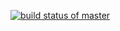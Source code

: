[![build status of master](https://travis-ci.org/Imrosesingh/Triangle-hw2.svg?branch=master)](https://travis-ci.org/Imrosesingh/Triangle-hw2)
